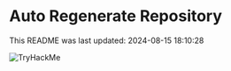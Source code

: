 # Auto Regenerate Repository

This README was last updated: 2024-08-15 18:10:28

 ![TryHackMe](https://tryhackme.com/badge/533634)
